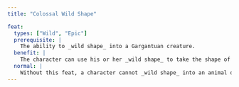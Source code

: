 ```yaml
---
title: "Colossal Wild Shape"

feat:
  types: ["Wild", "Epic"]
  prerequisite: |
    The ability to _wild shape_ into a Gargantuan creature.
  benefit: |
    The character can use his or her _wild shape_ to take the shape of a Colossal animal.
  normal: |
    Without this feat, a character cannot _wild shape_ into an animal of greater than Huge size.
---
```


